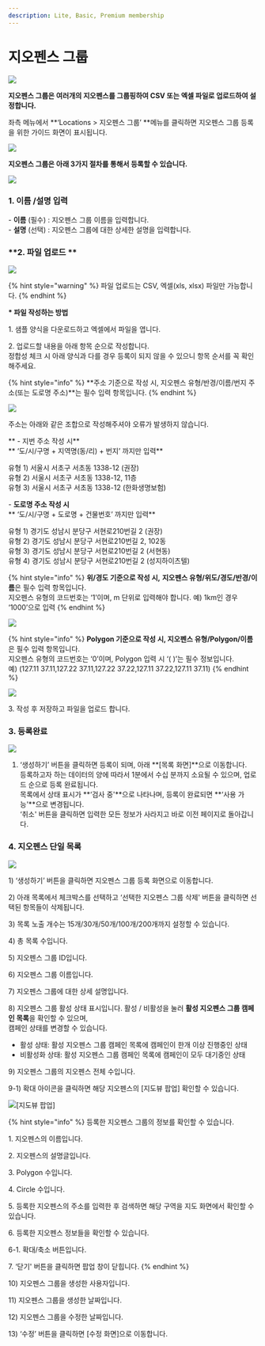 ```yaml
---
description: Lite, Basic, Premium membership
---
```


# 지오펜스 그룹

![](<../../.gitbook/assets/image (80).png>)

**지오펜스 그룹은 여러개의 지오펜스를 그룹핑하여 CSV 또는 엑셀 파일로 업로드하여 설정합니다.**

좌측 메뉴에서 **‘Locations > 지오펜스 그룹’ **메뉴를 클릭하면 지오펜스 그룹 등록을 위한 가이드 화면이 표시됩니다.

![](<../../.gitbook/assets/image (42).png>)

**지오펜스 그룹은 아래 3가지 절차를 통해서 등록할 수 있습니다.**

![](<../../.gitbook/assets/image (31).png>)

### **1. 이름 /설명 입력**

\- **이름** (필수) : 지오펜스 그룹 이름을 입력합니다.\
\- **설명** (선택) : 지오펜스 그룹에 대한 상세한 설명을 입력합니다.

### **2. 파일 업로드 **

![](<../../.gitbook/assets/image (92).png>)

{% hint style="warning" %}
파일 업로드는 CSV, 엑셀(xls, xlsx) 파일만 가능합니다.
{% endhint %}

**\* 파일 작성하는 방법**

1\. 샘플 양식을 다운로드하고 엑셀에서 파일을 엽니다.

2\. 업로드할 내용을 아래 항목 순으로 작성합니다.\
&#x20;   정합성 체크 시 아래 양식과 다를 경우 등록이 되지 않을 수 있으니 항목 순서를 꼭 확인해주세요.&#x20;

{% hint style="info" %}
**주소 기준으로 작성 시, 지오펜스 유형/반경/이름/번지 주소(또는 도로명 주소)**는 필수 입력 항목입니다.
{% endhint %}

![](<../../.gitbook/assets/image (25).png>)

주소는 아래와 같은 조합으로 작성해주셔야 오류가 발생하지 않습니다.

**  - 지번 주소 작성 시**\
**   ‘도/시/구명 + 지역명(동/리) + 번지’ 까지만 입력**

&#x20;  유형 1)  서울시 서초구 서초동 1338-12 (권장)\
&#x20;  유형 2)  서울시 서초구 서초동 1338-12, 11층\
&#x20;   유형 3)  서울시 서초구 서초동 1338-12 (한화생명보험)

&#x20;\- **도로명 주소 작성 시**\
**   ‘도/시/구명 + 도로명 + 건물번호’ 까지만 입력**

&#x20;  유형 1)  경기도 성남시 분당구 서현로210번길 2 (권장)\
&#x20;  유형 2)  경기도 성남시 분당구 서현로210번길 2, 102동\
&#x20;  유형 3)  경기도 성남시 분당구 서현로210번길 2 (서현동)\
&#x20;  유형 4)  경기도 성남시 분당구 서현로210번길 2 (성지하이츠텔)

{% hint style="info" %}
**위/경도 기준으로 작성 시,** **지오펜스 유형/위도/경도/반경/이름**은 필수 입력 항목입니다.\
지오펜스 유형의 코드번호는 ‘1’이며, m 단위로 입력해야 합니다. 예) 1km인 경우 ‘1000’으로 입력
{% endhint %}

![](<../../.gitbook/assets/image (108).png>)

{% hint style="info" %}
**Polygon 기준으로 작성 시, 지오펜스 유형/Polygon/이름**은 필수 입력 항목입니다.\
지오펜스 유형의 코드번호는 ‘0’이며, Polygon 입력 시 ‘( )’는 필수 정보입니다. \
예) (127.11 37.11,127.22 37.11,127.22 37.22,127.11 37.22,127.11 37.11)
{% endhint %}

![](<../../.gitbook/assets/image (75).png>)

3\. 작성 후 저장하고 파일을 업로드 합니다.

### 3. 등록완료&#x20;

![](<../../.gitbook/assets/image (38).png>)

1. ‘생성하기’ 버튼을 클릭하면 등록이 되며, 아래 **\[목록 화면]**으로 이동합니다.\
   등록하고자 하는 데이터의 양에 따라서 1분에서 수십 분까지 소요될 수 있으며, 업로드 순으로 등록 완료됩니다.\
   목록에서 상태 표시가 **‘검사 중'**으로 나타나며, 등록이 완료되면 **‘사용 가능'**으로 변경됩니다.\
   ‘취소' 버튼을 클릭하면 입력한 모든 정보가 사라지고 바로 이전 페이지로 돌아갑니다.

### 4. 지오펜스 단일 목록&#x20;

![](<../../.gitbook/assets/image (11).png>)

1\) ‘생성하기’ 버튼을 클릭하면 지오펜스 그룹 등록 화면으로 이동합니다.

2\) 아래 목록에서 체크박스를 선택하고 ‘선택한 지오펜스 그룹 삭제' 버튼을 클릭하면 선택된 항목들이 삭제됩니다.

3\) 목록 노출 개수는 15개/30개/50개/100개/200개까지 설정할 수 있습니다.

4\) 총 목록 수입니다.

5\) 지오펜스 그룹 ID입니다.

6\) 지오펜스 그룹 이름입니다.&#x20;

7\) 지오펜스 그룹에 대한 상세 설명입니다.

8\) 지오펜스 그룹 활성 상태 표시입니다. 활성 / 비활성을 눌러 **활성 지오펜스 그룹 캠페인 목록**을 확인할 수 있으며,\
캠페인 상태를 변경할 수 있습니다.

* 활성 상태: 활성 지오펜스 그룹 캠페인 목록에 캠페인이 한개 이상 진행중인 상태
* 비활성화 상태: 활성 지오펜스 그룹 캠페인 목록에 캠페인이 모두 대기중인 상태

9\) 지오펜스 그룹의 지오펜스 전체 수입니다.

9-1) 확대 아이콘을 클릭하면 해당 지오펜스의 \[지도뷰 팝업] 확인할 수 있습니다.&#x20;

![\[지도뷰 팝업\]](<../../.gitbook/assets/image (8).png>)

{% hint style="info" %}
등록한 지오펜스 그룹의 정보를 확인할 수 있습니다.

1\. 지오펜스의 이름입니다.

2\. 지오펜스의 설명글입니다.

3\. Polygon 수입니다.

4\. Circle 수입니다.

5\. 등록한 지오펜스의 주소를 입력한 후 검색하면 해당 구역을 지도 화면에서 확인할 수 있습니다.

6\. 등록한 지오펜스 정보들을 확인할 수 있습니다.

6-1. 확대/축소 버튼입니다.

7\. ‘닫기' 버튼을 클릭하면 팝업 창이 닫힙니다.
{% endhint %}

10\) 지오펜스 그룹을 생성한 사용자입니다.

11\) 지오펜스 그룹을 생성한 날짜입니다.

12\) 지오펜스 그룹을 수정한 날짜입니다.

13\) ‘수정’ 버튼을 클릭하면 \[수정 화면]으로 이동합니다.

####

